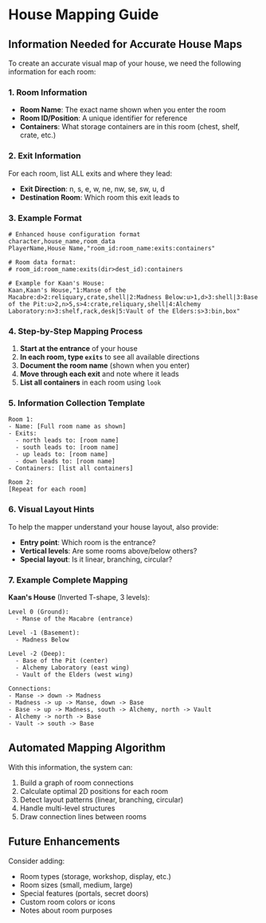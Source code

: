 # House Mapping Guide

## Information Needed for Accurate House Maps

To create an accurate visual map of your house, we need the following information for each room:

### 1. Room Information
- **Room Name**: The exact name shown when you enter the room
- **Room ID/Position**: A unique identifier for reference
- **Containers**: What storage containers are in this room (chest, shelf, crate, etc.)

### 2. Exit Information
For each room, list ALL exits and where they lead:
- **Exit Direction**: n, s, e, w, ne, nw, se, sw, u, d
- **Destination Room**: Which room this exit leads to

### 3. Example Format

```csv
# Enhanced house configuration format
character,house_name,room_data
PlayerName,House Name,"room_id:room_name:exits:containers"

# Room data format:
# room_id:room_name:exits(dir>dest_id):containers

# Example for Kaan's House:
Kaan,Kaan's House,"1:Manse of the Macabre:d>2:reliquary,crate,shell|2:Madness Below:u>1,d>3:shell|3:Base of the Pit:u>2,n>5,s>4:crate,reliquary,shell|4:Alchemy Laboratory:n>3:shelf,rack,desk|5:Vault of the Elders:s>3:bin,box"
```

### 4. Step-by-Step Mapping Process

1. **Start at the entrance** of your house
2. **In each room, type `exits`** to see all available directions
3. **Document the room name** (shown when you enter)
4. **Move through each exit** and note where it leads
5. **List all containers** in each room using `look`

### 5. Information Collection Template

```
Room 1:
- Name: [Full room name as shown]
- Exits: 
  - north leads to: [room name]
  - south leads to: [room name]
  - up leads to: [room name]
  - down leads to: [room name]
- Containers: [list all containers]

Room 2:
[Repeat for each room]
```

### 6. Visual Layout Hints

To help the mapper understand your house layout, also provide:
- **Entry point**: Which room is the entrance?
- **Vertical levels**: Are some rooms above/below others?
- **Special layout**: Is it linear, branching, circular?

### 7. Example Complete Mapping

**Kaan's House** (Inverted T-shape, 3 levels):
```
Level 0 (Ground): 
  - Manse of the Macabre (entrance)
  
Level -1 (Basement):
  - Madness Below
  
Level -2 (Deep):
  - Base of the Pit (center)
  - Alchemy Laboratory (east wing)
  - Vault of the Elders (west wing)

Connections:
- Manse -> down -> Madness
- Madness -> up -> Manse, down -> Base
- Base -> up -> Madness, south -> Alchemy, north -> Vault
- Alchemy -> north -> Base
- Vault -> south -> Base
```

## Automated Mapping Algorithm

With this information, the system can:
1. Build a graph of room connections
2. Calculate optimal 2D positions for each room
3. Detect layout patterns (linear, branching, circular)
4. Handle multi-level structures
5. Draw connection lines between rooms

## Future Enhancements

Consider adding:
- Room types (storage, workshop, display, etc.)
- Room sizes (small, medium, large)
- Special features (portals, secret doors)
- Custom room colors or icons
- Notes about room purposes